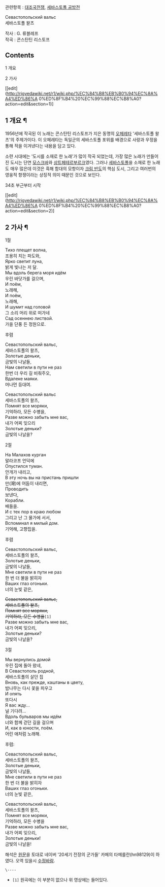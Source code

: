 관련항목 : [대조국전쟁](%EB%8C%80%EC%A1%B0%EA%B5%AD%EC%A0%84%EC%9F%81.md), [세바스토폴 공방전](%EC%84%B8%EB%B0%94%EC%8A%A4%ED%86%A0%ED%8F%B4%20%EA%B3%B5%EB%B0%A9%EC%A0%84.md)

Севастопольский вальс  
세바스토폴 왈츠

작사 : G. 류블레프  
작곡 : 콘스탄틴 리스토프

## Contents

    

1 개요

2 가사

[[edit](http://rigvedawiki.net/r1/wiki.php/%EC%84%B8%EB%B0%94%EC%8A%A4%ED%86%A
0%ED%8F%B4%20%EC%99%88%EC%B8%A0?action=edit&section=1)]

## 1 개요 ¶

1956년에 작곡된 이 노래는 콘스탄틴 리스토프가 지은 동명의
[오페레타](%EC%98%A4%ED%8E%98%EB%A0%88%ED%83%80.md) '세바스토폴 왈츠'의 주제가이다. 이 오페레타는
독일군의 세바스토폴 포위를 배경으로 사랑과 우정을 통해 적을 이겨낸다는 내용을 담고 있다.

  

소련 시대에는 '도시를 소재로 한 노래'가 많이 작곡 되었는데, 가장 많은 노래가 만들어진 도시는 단연
[모스크바](%EB%AA%A8%EC%8A%A4%ED%81%AC%EB%B0%94.md)와 [상트페테르부르크](%EC%83%81%ED%8A%B8%ED%8E%98%ED%85%8C%EB%A5%B4%EB%B6%80%EB%A5%B4%ED%81%AC.md)였다. 그러나
[세바스토폴](%EC%84%B8%EB%B0%94%EC%8A%A4%ED%86%A0%ED%8F%B4.md)을 소재로 한 노래도 매우 많은데
이것은 흑해 함대의 모항이자 [크림 반도](%ED%81%AC%EB%A6%BC%20%EB%B0%98%EB%8F%84.md)의 핵심 도시,
그리고 여러번의 영웅적 항쟁이라는 상징적 의미 때문인 것으로 보인다.

  

34초 부근부터 시작

[[edit](http://rigvedawiki.net/r1/wiki.php/%EC%84%B8%EB%B0%94%EC%8A%A4%ED%86%A
0%ED%8F%B4%20%EC%99%88%EC%B8%A0?action=edit&section=2)]

## 2 가사 ¶

1절

  

Тихо плещет волна,  
조용히 치는 파도와,  
Ярко светит луна,  
밝게 빛나는 저 달.  
Мы вдоль берега моря идём  
우린 바닷가를 걸으며,  
И поём,  
노래해,  
И поём,  
노래해,  
И шумит над головой  
그 소리 머리 위로 떠가네  
Сад осеннею листвой.  
가을 단풍 든 정원으로.

  

후렴

  

Севастопольский вальс,  
세바스토폴의 왈츠,  
Золотые деньки,  
금빛의 나날들,  
Нам светили в пути не раз  
한번 더 우리 길 비춰주오,  
Вдалеке маяки.  
머나먼 등대여.

  

Севастопольский вальс  
세바스토폴의 왈츠,  
Помнят все моряки,  
기억하라, 모든 수병을,  
Разве можно забыть мне вас,  
내가 어찌 잊으리  
Золотые деньки?  
금빛의 나날을?

  

2절

  

На Малахов курган  
말라코프 언덕에  
Опустился туман.  
안개가 내리고,  
В эту ночь вы на пристань пришли  
만(灣)에 어둠이 내리면,  
Проводить  
보낸다,  
Корабли.  
배들을.  
И с тех пор в краю любом  
그리고 난 그 물가에 서서,  
Вспоминал я милый дом.  
기억해, 고향집을.

  

후렴

  

Севастопольский вальс,  
세바스토폴의 왈츠,  
Золотые деньки,  
금빛의 나날들,  
Мне светили в пути не раз  
한 번 더 불을 밝히자  
Ваших глаз огоньки.  
너의 눈빛 같은,

  

<del>Севастопольский вальс,</del>  
<del>세바스토폴의 왈츠,</del>  
<del>Помнят все моряки,</del>  
<del>기억하라, 모든 수병을</del>`[1]`  
Разве можно забыть мне вас,  
내가 어찌 잊으리,  
Золотые деньки?  
금빛의 나날을?

  

3절

  

Мы вернулись домой  
우린 집에 돌아 왔네,  
В Севастополь родной,  
세바스토폴의 살던 집  
Вновь, как прежде, каштаны в цвету,  
밤나무는 다시 꽃을 피우고  
И опять  
또다시  
Я вас жду...  
널 기다려...  
Вдоль бульваров мы идём  
너와 함께 걷던 길을 걸으며  
И, как в юности, поём.  
어린 애처럼 노래해.

  

후렴:

  

Севастопольский вальс,  
세바스토폴의 왈츠,  
Золотые деньки,  
금빛의 나날들,  
Мне светили в пути не раз  
한 번 더 불을 밝히자  
Ваших глаз огоньки.  
너의 눈빛 같은,

  

Севастопольский вальс,  
세바스토폴의 왈츠,  
Помнят все моряки,  
기억하라, 모든 수병을  
Разве можно забыть мне вас,  
내가 어찌 잊으리,  
Золотые деньки!  
금빛의 나날을!

  

해석은 [원문](http://www.sovmusic.ru/english/text.php?fname=sevastop)을 토대로 네이버
'20세기 전장의 군가들' 카페의 타메를란(hn98129)이 하였다. 오역 있을시
[수정바람](%EC%88%98%EC%A0%95%EB%B0%94%EB%9E%8C.md).

`\----`

  * `[1]` 원곡에는 이 부분이 없으나 위 영상에는 들어있다.

